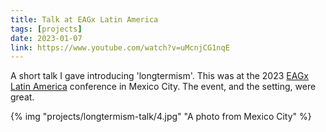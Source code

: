 ```yaml
---
title: Talk at EAGx Latin America
tags: [projects]
date: 2023-01-07
link: https://www.youtube.com/watch?v=uMcnjCG1nqE
---
```


A short talk I gave introducing 'longtermism'. This was at the 2023 [EAGx Latin America](https://www.effectivealtruism.org/ea-global/events/eagx-latam) conference in Mexico City. The event, and the setting, were great.

{% img "projects/longtermism-talk/4.jpg" "A photo from Mexico City" %}
